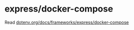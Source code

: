 # express/docker-compose

Read [dotenv.org/docs/frameworks/express/docker-compose](https://www.dotenv.org/docs/frameworks/express/docker-compose)
